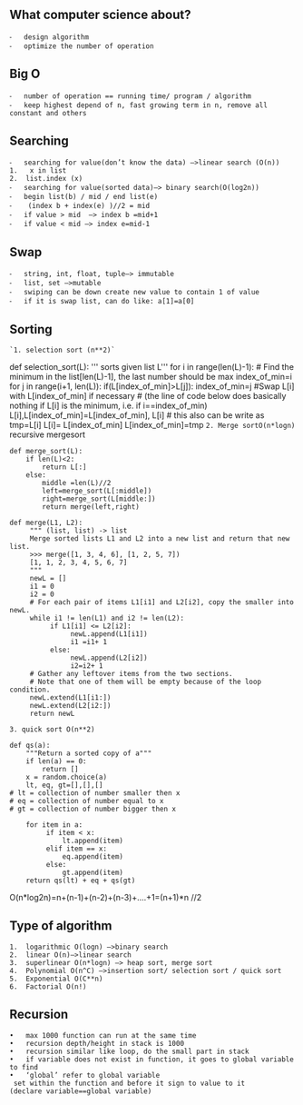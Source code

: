 ## What computer science about? 
	⁃	design algorithm
	⁃	optimize the number of operation 

## Big O
	⁃	number of operation == running time/ program / algorithm 
	⁃	keep highest depend of n, fast growing term in n, remove all constant and others 

## Searching
	⁃	searching for value(don’t know the data) —>linear search (O(n))
	1.	 x in list
	2.	list.index (x)
	⁃	searching for value(sorted data)—> binary search(O(log2n))
	⁃	begin list(b) / mid / end list(e)
	⁃	 (index b + index(e) )//2 = mid 
	⁃	if value > mid	—> index b =mid+1
	⁃	if value < mid —> index e=mid-1
## Swap
	⁃	string, int, float, tuple—> immutable 
	⁃	list, set —>mutable 
	⁃	swiping can be down create new value to contain 1 of value 
	⁃	if it is swap list, can do like: a[1]=a[0]

## Sorting  
	`1.	selection sort (n**2)`
def selection_sort(L):
   ''' sorts given list L'''
    for i in range(len(L)-1): # Find the minimum in the list[len(L)-1], the last number should be max
          index_of_min=i
          for j in range(i+1, len(L)):
              if(L[index_of_min]>L[j]):
                  index_of_min=j
          #Swap L[i] with L[index_of_min] if necessary
          # (the line of code below does basically nothing if L[i] is the minimum, i.e. if i==index_of_min)
          L[i],L[index_of_min]=L[index_of_min], L[i]
			# this also can be write as tmp=L[i] L[i]= L[index_of_min] L[index_of_min]=tmp
`2. Merge sortO(n*logn)`
recursive mergesort
```
def merge_sort(L):
    if len(L)<2:
        return L[:]
    else:
        middle =len(L)//2
        left=merge_sort(L[:middle])
        right=merge_sort(L[middle:])
        return merge(left,right)
```
```
def merge(L1, L2):
     """ (list, list) -> list
     Merge sorted lists L1 and L2 into a new list and return that new list.
     >>> merge([1, 3, 4, 6], [1, 2, 5, 7])
     [1, 1, 2, 3, 4, 5, 6, 7]
     """
     newL = []
     i1 = 0
     i2 = 0
     # For each pair of items L1[i1] and L2[i2], copy the smaller into newL.
     while i1 != len(L1) and i2 != len(L2):
          if L1[i1] <= L2[i2]:
               newL.append(L1[i1])
               i1 =i1+ 1
          else:
               newL.append(L2[i2])
               i2=i2+ 1
     # Gather any leftover items from the two sections.
     # Note that one of them will be empty because of the loop condition.
     newL.extend(L1[i1:])
     newL.extend(L2[i2:])
     return newL
```
`3. quick sort O(n**2)`
```
def qs(a):
    """Return a sorted copy of a"""
    if len(a) == 0:
        return []
    x = random.choice(a)
    lt, eq, gt=[],[],[] 
# lt = collection of number smaller then x 
# eq = collection of number equal to x 
# gt = collection of number bigger then x
    
    for item in a:
         if item < x:
             lt.append(item)
         elif item == x:
             eq.append(item)
         else:
             gt.append(item) 
    return qs(lt) + eq + qs(gt)
```
O(n*log2n)=n+(n-1)+(n-2)+(n-3)+….+1=(n+1)*n //2 

## Type of algorithm 
	1.	logarithmic O(logn) —>binary search
	2.	linear O(n)—>linear search
	3.	superlinear O(n*logn) —> heap sort, merge sort
	4.	Polynomial O(n^C) —>insertion sort/ selection sort / quick sort
	5.	Exponential O(C**n)
	6.	Factorial O(n!) 

## Recursion 
	•	max 1000 function can run at the same time 
	•	recursion depth/height in stack is 1000 
	•	recursion similar like loop, do the small part in stack 
	•	if variable does not exist in function, it goes to global variable to find
	•	‘global’ refer to global variable 
	 set within the function and before it sign to value to it
	(declare variable==global variable)



